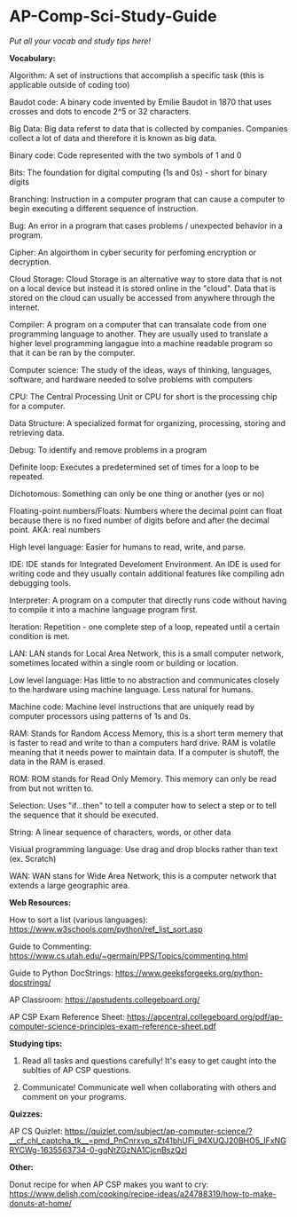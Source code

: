# AP-Comp-Sci-Study-Guide

_Put all your vocab and study tips here!_

**Vocabulary:**

Algorithm: A set of instructions that accomplish a specific task (this is applicable outside of coding too)

Baudot code: A binary code invented by Emilie Baudot in 1870 that uses crosses and dots to encode 2^5 or 32 characters.

Big Data: Big data referst to data that is collected by companies. Companies collect a lot of data and therefore it is known as big data.

Binary code: Code represented with the two symbols of 1 and 0

Bits: The foundation for digital computing (1s and 0s) - short for binary digits

Branching: Instruction in a computer program that can cause a computer to begin executing a different sequence of instruction.

Bug: An error in a program that cases problems / unexpected behavior in a program.

Cipher: An algoirthom in cyber security for perfoming encryption or decryption.

Cloud Storage: Cloud Storage is an alternative way to store data that is not on a local device but instead it is stored online in the "cloud". Data that is stored on the cloud can usually be accessed from anywhere through the internet.

Compiler: A program on a computer that can transalate code from one programming language to another. They are usually used to translate a higher level programming langague into a machine readable program so that it can be ran by the computer.

Computer science: The study of the ideas, ways of thinking, languages, software, and hardware needed to solve problems with computers

CPU: The Central Processing Unit or CPU for short is the processing chip for a computer.

Data Structure: A specialized format for organizing, processing, storing and retrieving data.

Debug: To identify and remove problems in a program

Definite loop: Executes a predetermined set of times for a loop to be repeated.

Dichotomous: Something can only be one thing or another (yes or no)

Floating-point numbers/Floats: Numbers where the decimal point can float because there is no fixed number of digits before and after the decimal point. AKA: real numbers

High level language: Easier for humans to read, write, and parse.

IDE: IDE stands for Integrated Develoment Environment. An IDE is used for writing code and they usually contain additional features like compiling adn debugging tools.

Interpreter: A program on a computer that directly runs code without having to compile it into a machine language program first.

Iteration: Repetition - one complete step of a loop, repeated until a certain condition is met.

LAN: LAN stands for Local Area Network, this is a small computer network, sometimes located within a single room or building or location.

Low level language: Has little to no abstraction and communicates closely to the hardware using machine language. Less natural for humans.

Machine code: Machine level instructions that are uniquely read by computer processors using patterns of 1s and 0s.

RAM: Stands for Random Access Memory, this is a short term memery that is faster to read and write to than a computers hard drive. RAM is volatile meaning that it needs power to maintain data. If a computer is shutoff, the data in the RAM is erased.

ROM: ROM stands for Read Only Memory. This memory can only be read from but not written to.

Selection: Uses "if...then" to tell a computer how to select a step or to tell the sequence that it should be executed.

String: A linear sequence of characters, words, or other data

Visiual programming language: Use drag and drop blocks rather than text (ex. Scratch)

WAN: WAN stans for Wide Area Network, this is a computer network that extends a large geographic area.

**Web Resources:**

How to sort a list (various languages): https://www.w3schools.com/python/ref_list_sort.asp

Guide to Commenting: https://www.cs.utah.edu/~germain/PPS/Topics/commenting.html

Guide to Python DocStrings: https://www.geeksforgeeks.org/python-docstrings/

AP Classroom: https://apstudents.collegeboard.org/

AP CSP Exam Reference Sheet: https://apcentral.collegeboard.org/pdf/ap-computer-science-principles-exam-reference-sheet.pdf

**Studying tips:**

1. Read all tasks and questions carefully! It's easy to get caught into the sublties of AP CSP questions.

2. Communicate! Communicate well when collaborating with others and comment on your programs.

**Quizzes:**

AP CS Quizlet: https://quizlet.com/subject/ap-computer-science/?__cf_chl_captcha_tk__=pmd_PnCnrxvp_sZt41bhUFi_94XUQJ20BHO5_IFxNGRYCWg-1635563734-0-gqNtZGzNA1CjcnBszQzl

**Other:**

Donut recipe for when AP CSP makes you want to cry: https://www.delish.com/cooking/recipe-ideas/a24788319/how-to-make-donuts-at-home/
